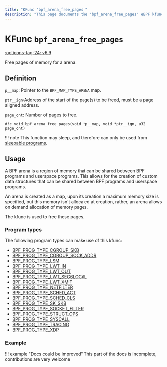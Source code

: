 ```yaml
---
title: "KFunc 'bpf_arena_free_pages'"
description: "This page documents the 'bpf_arena_free_pages' eBPF kfunc, including its definition, usage, program types that can use it, and examples."
---
```

# KFunc `bpf_arena_free_pages`

<!-- [FEATURE_TAG](bpf_arena_free_pages) -->
[:octicons-tag-24: v6.9](https://github.com/torvalds/linux/commit/317460317a02a1af512697e6e964298dedd8a163)
<!-- [/FEATURE_TAG] -->

Free pages of memory for a arena.

## Definition

`p__map`: Pointer to the `BPF_MAP_TYPE_ARENA` map.

`ptr__ign`:Address of the start of the page(s) to be freed, must be a page aligned address.

`page_cnt`: Number of pages to free.

<!-- [KFUNC_DEF] -->
`#!c void bpf_arena_free_pages(void *p__map, void *ptr__ign, u32 page_cnt)`

!!! note
    This function may sleep, and therefore can only be used from [sleepable programs](../syscall/BPF_PROG_LOAD.md/#bpf_f_sleepable).
<!-- [/KFUNC_DEF] -->

## Usage

A BPF arena is a region of memory that can be shared between BPF programs and userspace programs. This allows for the creation of custom data structures that can be shared between BPF programs and userspace programs.

An arena is created as a map, upon its creation a maximum memory size is specified, but this memory isn't allocated at creation, rather, an arena allows on demand allocation of memory pages.

The kfunc is used to free these pages.

### Program types

The following program types can make use of this kfunc:

<!-- [KFUNC_PROG_REF] -->
- [BPF_PROG_TYPE_CGROUP_SKB](../program-type/BPF_PROG_TYPE_CGROUP_SKB.md)
- [BPF_PROG_TYPE_CGROUP_SOCK_ADDR](../program-type/BPF_PROG_TYPE_CGROUP_SOCK_ADDR.md)
- [BPF_PROG_TYPE_LSM](../program-type/BPF_PROG_TYPE_LSM.md)
- [BPF_PROG_TYPE_LWT_IN](../program-type/BPF_PROG_TYPE_LWT_IN.md)
- [BPF_PROG_TYPE_LWT_OUT](../program-type/BPF_PROG_TYPE_LWT_OUT.md)
- [BPF_PROG_TYPE_LWT_SEG6LOCAL](../program-type/BPF_PROG_TYPE_LWT_SEG6LOCAL.md)
- [BPF_PROG_TYPE_LWT_XMIT](../program-type/BPF_PROG_TYPE_LWT_XMIT.md)
- [BPF_PROG_TYPE_NETFILTER](../program-type/BPF_PROG_TYPE_NETFILTER.md)
- [BPF_PROG_TYPE_SCHED_ACT](../program-type/BPF_PROG_TYPE_SCHED_ACT.md)
- [BPF_PROG_TYPE_SCHED_CLS](../program-type/BPF_PROG_TYPE_SCHED_CLS.md)
- [BPF_PROG_TYPE_SK_SKB](../program-type/BPF_PROG_TYPE_SK_SKB.md)
- [BPF_PROG_TYPE_SOCKET_FILTER](../program-type/BPF_PROG_TYPE_SOCKET_FILTER.md)
- [BPF_PROG_TYPE_STRUCT_OPS](../program-type/BPF_PROG_TYPE_STRUCT_OPS.md)
- [BPF_PROG_TYPE_SYSCALL](../program-type/BPF_PROG_TYPE_SYSCALL.md)
- [BPF_PROG_TYPE_TRACING](../program-type/BPF_PROG_TYPE_TRACING.md)
- [BPF_PROG_TYPE_XDP](../program-type/BPF_PROG_TYPE_XDP.md)
<!-- [/KFUNC_PROG_REF] -->

### Example

!!! example "Docs could be improved"
    This part of the docs is incomplete, contributions are very welcome

